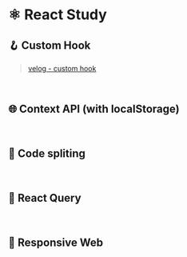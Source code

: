 # ⚛️ React Study

## 🪝 Custom Hook
> [velog - custom hook](https://velog.io/@eunnbi/%EC%BB%A4%EC%8A%A4%ED%85%80-%ED%9B%85)
<br/>

## 🌐 Context API (with localStorage)

<br/>

## 🧩 Code spliting

<br/>

## 🌸 React Query

<br/>

## 📱 Responsive Web

